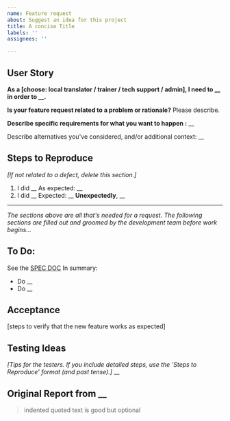 ```yaml
---
name: Feature request
about: Suggest an idea for this project
title: A concise Title
labels: ''
assignees: ''

---
```


## User Story
**As a [choose: local translator / trainer / tech support / admin], I need to __ in order to __.**

**Is your feature request related to a problem or rationale?** Please describe.

**Describe specific requirements for what you want to happen :** __

Describe alternatives you've considered, and/or additional context: __

## Steps to Reproduce
*[If not related to a defect, delete this section.]*

1. I did __
As expected: __
1. I did __
Expected: __
**Unexpectedly**, __

---
*The sections above are all that's needed for a request. The following sections are filled out and groomed by the development team before work begins...*
## To Do: 
See the [SPEC DOC](url)
In summary:
* Do __
* Do __

## Acceptance
[steps to verify that the new feature works as expected]

## Testing Ideas
*[Tips for the testers. If you include detailed steps, use the 'Steps to Reproduce' format (and past tense).]*
__

## Original Report from __
> indented quoted text
> is good but optional
